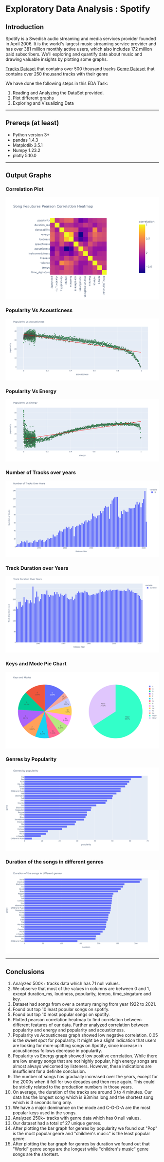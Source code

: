 # Exploratory Data Analysis : Spotify

## Introduction

Spotify is a Swedish audio streaming and media services provider founded in April 2006. It is the world's largest music streaming service provider and has over 381 million monthly active users, which also includes 172 million paid subscribers. We'll exploring and quantify data about music and drawing valuable insights by plotting some graphs.

[Tracks Dataset](https://www.kaggle.com/datasets/lehaknarnauli/spotify-datasets?select=artists.csv) that contains over 500 thousand tracks
[Genre Dataset](https://www.kaggle.com/datasets/zaheenhamidani/ultimate-spotify-tracks-db) that contains over 250 thousand tracks with their genre

We have done the following steps in this EDA Task:

1. Reading and Analyzing the DataSet provided.
2. Plot different graphs
3. Exploring and Visualizing Data
<hr>

## Prereqs (at least)

- Python version 3+
- pandas 1.4.3
- Matplotlib 3.5.1
- Numpy 1.23.2
- plotly 5.10.0
<hr>

## Output Graphs

### Correlation Plot

![Correlation Plot](graphs/correlationPlot.png)

### Popularity Vs Acousticness

![Popularity Vs Acousticness](graphs/popularityVsAcousticness.png)

### Popularity Vs Energy

![Popularity Vs Energy](graphs/popularityVsEnergy.png)

### Number of Tracks over years

![Number of Tracks over years](graphs/tracksOverYears.png)

### Track Duration over Years

![Track Duration over Years](graphs/trackDurationOverYears.png)

### Keys and Mode Pie Chart

![Keys and Mode Pie Chart](graphs/keysAndModes.png)

### Genres by Popularity

![Genres by Popularity](graphs/genreByPopularity.png)

### Duration of the songs in different genres

![Duration of the songs in different genres](graphs/durationInGenre.png)

<hr>

## Conclusions

1. Analyzed 500k+ tracks data which has 71 null values.
2. We observe that most of the values in columns are between 0 and 1, except duration_ms, loudness, popularity, tempo, time_singature and key.
3. Dataset had songs from over a century ranging from year 1922 to 2021.
4. Found out top 10 least popular songs on spotify.
5. Found out top 10 most popular songs on spotify.
6. Plotted pearson correlation heatmap to find correlation between different features of our data. Further analyzed correlation between popularity and energy and popularity and acousticness.
7. Popularity vs Acousticness graph showed low negative correlation. 0.05 is the sweet spot for popularity. It might be a slight indication that users are looking for more uplifting songs on Spotify, since increase in acousticness follows decrease in popularity.
8. Popularity vs Energy graph showed low positive correlation. While there are low energy songs that are not highly popular, high energy songs are almost always welcomed by listeners. However, these indications are insufficient for a definite conclusion.
9. The number of songs has gradually increased over the years, except for the 2000s when it fell for two decades and then rose again. This could be strictly related to the production numbers in those years.
10. On average, the duration of the tracks are around 3 to 4 minutes. Our data has the longest song which is 93mins long and the shortest song which is 3 seconds long only.
11. We have a major dominance on the mode and C-G-D-A are the most popular keys used in the songs.
12. Analyzed 250k+ tracks with genre data which has 0 null values.
13. Our dataset had a total of 27 unique genres.
14. After plotting the bar graph for genres by popularity we found out "Pop" is the most popular genre and "children's music" is the least popular genre.
15. After plotting the bar graph for genres by duration we found out that "World" genre songs are the longest while "children's music" genre songs are the shortest.
